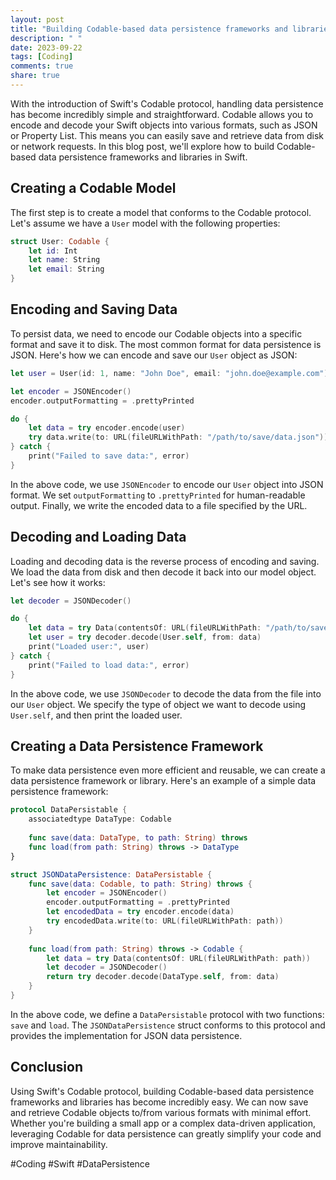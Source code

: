 ```yaml
---
layout: post
title: "Building Codable-based data persistence frameworks and libraries in Swift"
description: " "
date: 2023-09-22
tags: [Coding]
comments: true
share: true
---
```


With the introduction of Swift's Codable protocol, handling data persistence has become incredibly simple and straightforward. Codable allows you to encode and decode your Swift objects into various formats, such as JSON or Property List. This means you can easily save and retrieve data from disk or network requests. In this blog post, we'll explore how to build Codable-based data persistence frameworks and libraries in Swift.

## Creating a Codable Model

The first step is to create a model that conforms to the Codable protocol. Let's assume we have a `User` model with the following properties:

```swift
struct User: Codable {
    let id: Int
    let name: String
    let email: String
}
```

## Encoding and Saving Data

To persist data, we need to encode our Codable objects into a specific format and save it to disk. The most common format for data persistence is JSON. Here's how we can encode and save our `User` object as JSON:

```swift
let user = User(id: 1, name: "John Doe", email: "john.doe@example.com")

let encoder = JSONEncoder()
encoder.outputFormatting = .prettyPrinted

do {
    let data = try encoder.encode(user)
    try data.write(to: URL(fileURLWithPath: "/path/to/save/data.json"))
} catch {
    print("Failed to save data:", error)
}
```

In the above code, we use `JSONEncoder` to encode our `User` object into JSON format. We set `outputFormatting` to `.prettyPrinted` for human-readable output. Finally, we write the encoded data to a file specified by the URL.

## Decoding and Loading Data

Loading and decoding data is the reverse process of encoding and saving. We load the data from disk and then decode it back into our model object. Let's see how it works:

```swift
let decoder = JSONDecoder()

do {
    let data = try Data(contentsOf: URL(fileURLWithPath: "/path/to/save/data.json"))
    let user = try decoder.decode(User.self, from: data)
    print("Loaded user:", user)
} catch {
    print("Failed to load data:", error)
}
```

In the above code, we use `JSONDecoder` to decode the data from the file into our `User` object. We specify the type of object we want to decode using `User.self`, and then print the loaded user.

## Creating a Data Persistence Framework

To make data persistence even more efficient and reusable, we can create a data persistence framework or library. Here's an example of a simple data persistence framework:

```swift
protocol DataPersistable {
    associatedtype DataType: Codable
    
    func save(data: DataType, to path: String) throws
    func load(from path: String) throws -> DataType
}

struct JSONDataPersistence: DataPersistable {
    func save(data: Codable, to path: String) throws {
        let encoder = JSONEncoder()
        encoder.outputFormatting = .prettyPrinted
        let encodedData = try encoder.encode(data)
        try encodedData.write(to: URL(fileURLWithPath: path))
    }
    
    func load(from path: String) throws -> Codable {
        let data = try Data(contentsOf: URL(fileURLWithPath: path))
        let decoder = JSONDecoder()
        return try decoder.decode(DataType.self, from: data)
    }
}
```

In the above code, we define a `DataPersistable` protocol with two functions: `save` and `load`. The `JSONDataPersistence` struct conforms to this protocol and provides the implementation for JSON data persistence.

## Conclusion

Using Swift's Codable protocol, building Codable-based data persistence frameworks and libraries has become incredibly easy. We can now save and retrieve Codable objects to/from various formats with minimal effort. Whether you're building a small app or a complex data-driven application, leveraging Codable for data persistence can greatly simplify your code and improve maintainability.

#Coding #Swift #DataPersistence